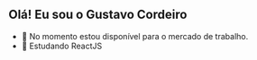 ## Olá! Eu sou o Gustavo Cordeiro

- 🔭 No momento estou disponível para o mercado de trabalho.
- 🌱 Estudando ReactJS


